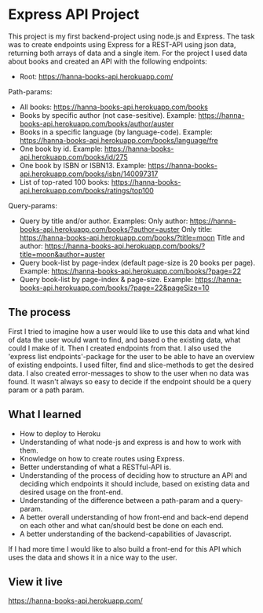 # Express API Project

This project is my first backend-project using node.js and Express. The task was to create endpoints using Express for a REST-API using json data, returning both arrays of data and a single item.
For the project I used data about books and created an API with the following endpoints:

* Root: https://hanna-books-api.herokuapp.com/

Path-params:
* All books: https://hanna-books-api.herokuapp.com/books
* Books by specific author (not case-sesitive). 
  Example: https://hanna-books-api.herokuapp.com/books/author/auster
* Books in a specific language (by language-code). 
  Example: https://hanna-books-api.herokuapp.com/books/language/fre
* One book by id. 
  Example: https://hanna-books-api.herokuapp.com/books/id/275
* One book by ISBN or ISBN13. 
  Example: https://hanna-books-api.herokuapp.com/books/isbn/140097317
* List of top-rated 100 books: https://hanna-books-api.herokuapp.com/books/ratings/top100

Query-params:
* Query by title and/or author. 
  Examples: 
  Only author: https://hanna-books-api.herokuapp.com/books/?author=auster
  Only title: https://hanna-books-api.herokuapp.com/books/?title=moon
  Title and author: https://hanna-books-api.herokuapp.com/books/?title=moon&author=auster
* Query book-list by page-index (default page-size is 20 books per page).
  Example: https://hanna-books-api.herokuapp.com/books/?page=22
* Query book-list by page-index & page-size. 
  Example: https://hanna-books-api.herokuapp.com/books/?page=22&pageSize=10


## The process

First I tried to imagine how a user would like to use this data and what kind of data the user would want to find, and based o the existing data, what could I make of it. Then I created endpoints from that. I also used the 'express list endpoints'-package for the user to be able to have an overview of existing endpoints. I used filter, find and slice-methods to get the desired data. I also created error-messages to show to the user when no data was found.
It wasn't always so easy to decide if the endpoint should be a query param or a path param.

## What I learned
- How to deploy to Heroku
- Understanding of what node-js and express is and how to work with them.
- Knowledge on how to create routes using Express.
- Better understanding of what a RESTful-API is.
- Understanding of the process of deciding how to structure an API and deciding which endpoints it should include, based on existing data and desired usage on the front-end.
- Understanding of the difference between a path-param and a query-param.
- A better overall understanding of how front-end and back-end depend on each other and what can/should best be done on each end.
- A better understanding of the backend-capabilities of Javascript.

If I had more time I would like to also build a front-end for this API which uses the data and shows it in a nice way to the user. 

## View it live

https://hanna-books-api.herokuapp.com/
